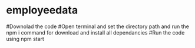 
# employeedata

#Downolad the code
#Open terminal and set the directory path and run the npm i command for download and install all dependancies
#Run the code using npm start
